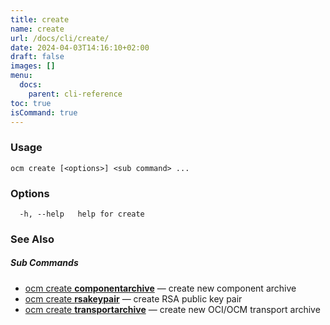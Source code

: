 ```yaml
---
title: create
name: create
url: /docs/cli/create/
date: 2024-04-03T14:16:10+02:00
draft: false
images: []
menu:
  docs:
    parent: cli-reference
toc: true
isCommand: true
---
```

### Usage

```
ocm create [<options>] <sub command> ...
```

### Options

```
  -h, --help   help for create
```

### See Also



##### Sub Commands

* [ocm create <b>componentarchive</b>](/docs/cli/create/componentarchive)	 &mdash; create new component archive
* [ocm create <b>rsakeypair</b>](/docs/cli/create/rsakeypair)	 &mdash; create RSA public key pair
* [ocm create <b>transportarchive</b>](/docs/cli/create/transportarchive)	 &mdash; create new OCI/OCM transport  archive

